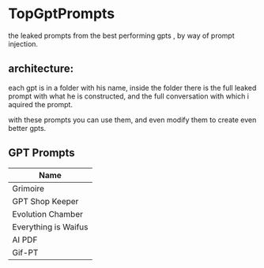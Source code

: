 # TopGptPrompts
the leaked prompts from the best performing gpts , by way of prompt injection.

## architecture:
each gpt is in a folder with his name, inside the folder there is the full leaked prompt with what he is constructed, and the full conversation with which i aquired the prompt.

with these prompts you can use them, and even modify them to create even better gpts.

## GPT Prompts

| Name                   |
|-----------------       |
| Grimoire               |
| GPT Shop Keeper        |
| Evolution Chamber      |
| Everything is Waifus   |
| AI PDF                 |
| Gif-PT                 |
